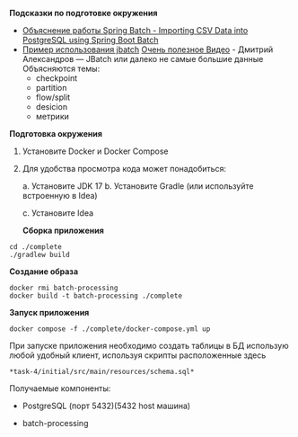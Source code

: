 **Подсказки по подготовке окружения**
- [Объяснение работы Spring Batch - Importing CSV Data into PostgreSQL using Spring Boot Batch](https://stacktips.com/articles/importing-csv-data-into-postgresql-using-spring-boot-batch)
- [Пример использования jbatch](https://github.com/dalexandrov/jbatch-demo)
  [Очень полезное Видео](https://www.youtube.com/watch?v=4_dQHnkQ1lg) - Дмитрий Александров — JBatch или далеко не самые большие данные
  Объясняются темы:
  - checkpoint
  - partition
  - flow/split
  - desicion
  - метрики

**Подготовка окружения**

1. Установите Docker и Docker Compose
2. Для удобства просмотра кода может понадобиться:

   a. Установите JDK 17
   b. Установите Gradle (или используйте встроенную в Idea)

   c. Установите Idea

   **Сборка приложения**

```shell
cd ./complete 
./gradlew build
```

**Создание образа**
```shell
docker rmi batch-processing
docker build -t batch-processing ./complete
```


**Запуск приложения**

```shell
docker compose -f ./complete/docker-compose.yml up 
```

При запуске приложения необходимо создать таблицы в БД использую любой удобный клиент, используя скрипты расположенные здесь

    *task-4/initial/src/main/resources/schema.sql*

Получаемые компоненты:
- PostgreSQL (порт 5432)(5432 host машина)


- batch-processing  